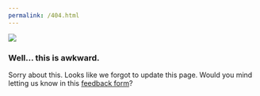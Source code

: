 ```yaml
---
permalink: /404.html
---
```


![](https://raw.githubusercontent.com/aheze/SupportDocs/main/Assets/404Image.png)

### Well... this is awkward.

Sorry about this. Looks like we forgot to update this page. Would you mind letting us know in this [feedback form](https://google.com)?

